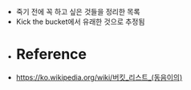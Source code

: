 - 죽기 전에 꼭 하고 싶은 것들을 정리한 목록
- Kick the bucket에서 유래한 것으로 추정됨
- # Reference
- https://ko.wikipedia.org/wiki/버킷_리스트_(동음이의)